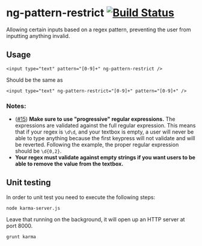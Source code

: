 # ng-pattern-restrict [![Build Status](https://travis-ci.org/AlphaGit/ng-pattern-restrict.png)][travisci]

Allowing certain inputs based on a regex pattern, preventing the user from inputting anything invalid.

## Usage

    <input type="text" pattern="[0-9]+" ng-pattern-restrict />

Should be the same as

    <input type="text" ng-pattern-restrict="[0-9]+" pattern="[0-9]+" />

### Notes:

- ([#15][ticket15]) **Make sure to use "progressive" regular expressions.** The expressions are validated
  against the full regular expression. This means that if your regex is `\d\d`, and your textbox is empty,
  a user will never be able to type anything because the first keypress will not validate and will be reverted.
  Following the example, the proper regular expression should be `\d{0,2}`.
- **Your regex must validate against empty strings if you want users to be able to remove the value from the
  textbox.**

## Unit testing

In order to unit test you need to execute the following steps:

    node karma-server.js

Leave that running on the background, it will open up an HTTP server at port 8000.

    grunt karma
    
[travisci]: https://travis-ci.org/AlphaGit/ng-pattern-restrict
[ticket15]: https://github.com/AlphaGit/ng-pattern-restrict/issues/15
